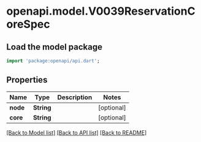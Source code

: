# openapi.model.V0039ReservationCoreSpec

## Load the model package
```dart
import 'package:openapi/api.dart';
```

## Properties
Name | Type | Description | Notes
------------ | ------------- | ------------- | -------------
**node** | **String** |  | [optional] 
**core** | **String** |  | [optional] 

[[Back to Model list]](../README.md#documentation-for-models) [[Back to API list]](../README.md#documentation-for-api-endpoints) [[Back to README]](../README.md)


